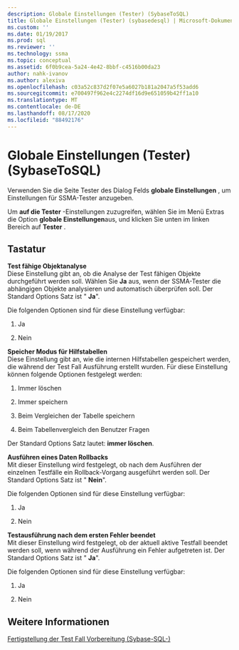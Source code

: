 ```yaml
---
description: Globale Einstellungen (Tester) (SybaseToSQL)
title: Globale Einstellungen (Tester) (sybasedesql) | Microsoft-Dokumentation
ms.custom: ''
ms.date: 01/19/2017
ms.prod: sql
ms.reviewer: ''
ms.technology: ssma
ms.topic: conceptual
ms.assetid: 6f0b9cea-5a24-4e42-8bbf-c4516b00da23
author: nahk-ivanov
ms.author: alexiva
ms.openlocfilehash: c03a52c837d2f07e5a6027b181a2047a5f53add6
ms.sourcegitcommit: e700497f962e4c2274df16d9e651059b42ff1a10
ms.translationtype: MT
ms.contentlocale: de-DE
ms.lasthandoff: 08/17/2020
ms.locfileid: "88492176"
---
```

# <a name="global-settings-tester-sybasetosql"></a>Globale Einstellungen (Tester) (SybaseToSQL)
Verwenden Sie die Seite Tester des Dialog Felds **globale Einstellungen** , um Einstellungen für SSMA-Tester anzugeben.  
  
Um **auf die Tester** -Einstellungen zuzugreifen, wählen Sie im Menü Extras die Option **globale Einstellungen**aus, und klicken Sie unten im linken Bereich auf **Tester** .  
  
## <a name="options"></a>Tastatur  
**Test fähige Objektanalyse**  
Diese Einstellung gibt an, ob die Analyse der Test fähigen Objekte durchgeführt werden soll. Wählen Sie **Ja** aus, wenn der SSMA-Tester die abhängigen Objekte analysieren und automatisch überprüfen soll. Der Standard Options Satz ist " **Ja**".  
  
Die folgenden Optionen sind für diese Einstellung verfügbar:  
  
1.  Ja  
  
2.  Nein  
  
**Speicher Modus für Hilfstabellen**  
Diese Einstellung gibt an, wie die internen Hilfstabellen gespeichert werden, die während der Test Fall Ausführung erstellt wurden. Für diese Einstellung können folgende Optionen festgelegt werden:  
  
1.  Immer löschen  
  
2.  Immer speichern  
  
3.  Beim Vergleichen der Tabelle speichern  
  
4.  Beim Tabellenvergleich den Benutzer Fragen  
  
Der Standard Options Satz lautet: **immer löschen**.  
  
**Ausführen eines Daten Rollbacks**  
Mit dieser Einstellung wird festgelegt, ob nach dem Ausführen der einzelnen Testfälle ein Rollback-Vorgang ausgeführt werden soll. Der Standard Options Satz ist " **Nein**".  
  
Die folgenden Optionen sind für diese Einstellung verfügbar:  
  
1.  Ja  
  
2.  Nein  
  
**Testausführung nach dem ersten Fehler beendet**  
Mit dieser Einstellung wird festgelegt, ob der aktuell aktive Testfall beendet werden soll, wenn während der Ausführung ein Fehler aufgetreten ist. Der Standard Options Satz ist " **Ja**".  
  
Die folgenden Optionen sind für diese Einstellung verfügbar:  
  
1.  Ja  
  
2.  Nein  
  
## <a name="see-also"></a>Weitere Informationen  
[Fertigstellung der Test Fall Vorbereitung &#40;Sybase-SQL-&#41;](../../ssma/sybase/finishing-test-case-preparation-sybasetosql.md)  
  
